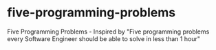 # five-programming-problems
Five Programming Problems - Inspired by "Five programming problems every Software Engineer should be able to solve in less than 1 hour"
